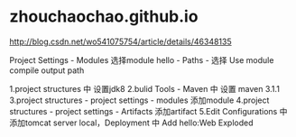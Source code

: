# zhouchaochao.github.io


http://blog.csdn.net/wo541075754/article/details/46348135


Project Settings - Modules 选择module hello - Paths - 选择 Use module compile output path

1.project structures 中 设置jdk8
2.bulid Tools - Maven 中 设置 maven 3.1.1
3.project structures - project settings - modules 添加module
4.project structures - project settings - Artifacts 添加artifact
5.Edit Configurations 中添加tomcat server local，Deployment 中 Add hello:Web Exploded
